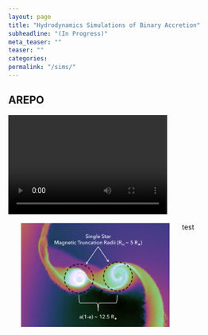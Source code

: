 ```yaml
---
layout: page
title: "Hydrodynamics Simulations of Binary Accretion"
subheadline: "(In Progress)"
meta_teaser: ""
teaser: ""
categories:
permalink: "/sims/"
---
```


## AREPO

<video src="/local_files/movie_e05.mp4" width="320" height="200" controls preload></video>

<img src="/local_files/Model_mag.png" width="300" ALIGN="left" HSPACE="25" />


test


